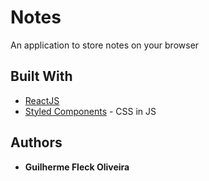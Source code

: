 # Notes

An application to store notes on your browser

## Built With

* [ReactJS](https://reactjs.org/)
* [Styled Components](https://styled-components.com/) - CSS in JS

## Authors

* **Guilherme Fleck Oliveira** 
